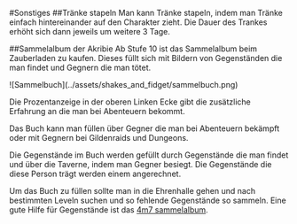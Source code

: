 #Sonstiges
##Tränke stapeln
Man kann Tränke stapeln, indem man Tränke einfach hintereinander auf den Charakter zieht. Die Dauer des Trankes erhöht sich dann jeweils um weitere 3 Tage.

##Sammelalbum der Akribie
Ab Stufe 10 ist das Sammelalbum beim Zauberladen zu kaufen. Dieses füllt sich mit Bildern von Gegenständen die man findet und Gegnern die man tötet.

<div class="large-image">
  ![Sammelbuch](../assets/shakes_and_fidget/sammelbuch.png)
</div>

Die Prozentanzeige in der oberen Linken Ecke gibt die zusätzliche Erfahrung an die man bei Abenteuern bekommt.

Das Buch kann man füllen über Gegner die man bei Abenteuern bekämpft oder mit Gegnern bei Gildenraids und Dungeons.

Die Gegenstände im Buch werden gefüllt durch Gegenstände die man findet und über die Taverne, indem man Gegner besiegt. Die Gegenstände die diese Person trägt werden einem angerechnet.

Um das Buch zu füllen sollte man in die Ehrenhalle gehen und nach bestimmten Leveln suchen und so fehlende Gegenstände so sammeln. Eine gute Hilfe für Gegenstände ist das [4m7 sammelalbum](http://www.4m7.de/sammelalbum).
